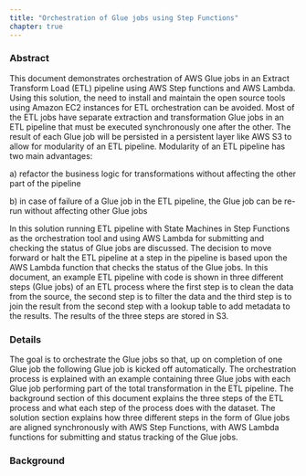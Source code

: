 ```yaml
---
title: "Orchestration of Glue jobs using Step Functions"
chapter: true
---
```



### Abstract

This document demonstrates orchestration of AWS Glue jobs in an Extract Transform Load (ETL) pipeline using AWS Step functions and AWS Lambda. Using this solution, the need to install and maintain the open source tools using Amazon EC2 instances for ETL orchestration can be avoided. Most of the ETL jobs have separate extraction and transformation Glue jobs in an ETL pipeline that must be executed synchronously one after the other. The result of each Glue job will be persisted in a persistent layer like AWS S3 to allow for modularity of an ETL pipeline. Modularity of an ETL pipeline has two main advantages: 

a) refactor the business logic for transformations without affecting the other part of the pipeline

b) in case of failure of a Glue job in the ETL pipeline, the Glue job can be re-run without affecting other Glue jobs

In this solution running ETL pipeline with State Machines in Step Functions as the orchestration tool and using AWS Lambda for submitting and checking the status of Glue jobs are discussed. The decision to move forward or halt the ETL pipeline at a step in the pipeline is based upon the AWS Lambda function that checks the status of the Glue jobs. In this document, an example ETL pipeline with code is shown in three different steps (Glue jobs) of an ETL process where the first step is to clean the data from the source, the second step is to filter the data and the third step is to join the result from the second step with a lookup table to add metadata to the results. The results of the three steps are stored in S3. 

### Details

The goal is to orchestrate the Glue jobs so that, up on completion of one Glue job the following Glue job is kicked off automatically. The orchestration process is explained with an example containing three Glue jobs with each Glue job performing part of the total transformation in the ETL pipeline. The background section of this document explains the three steps of the ETL process and what each step of the process does with the dataset. The solution section explains how three different steps in the form of Glue jobs are aligned synchronously with AWS Step Functions, with AWS Lambda functions for submitting and status tracking of the Glue jobs.


### Background 

